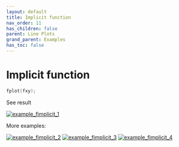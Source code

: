 ```yaml
---
layout: default
title: Implicit function
nav_order: 11
has_children: false
parent: Line Plots
grand_parent: Examples
has_toc: false
---
```

# Implicit function

```cpp
fplot(fxy);
```


See result
    
[![example_fimplicit_1](https://github.com/alandefreitas/matplotplusplus/blob/master/docs/examples/line_plot/fimplicit/fimplicit_1.svg)](https://github.com/alandefreitas/matplotplusplus/blob/master/examples/line_plot/fimplicit/fimplicit_1.cpp)

More examples:
    
[![example_fimplicit_2](https://github.com/alandefreitas/matplotplusplus/blob/master/docs/examples/line_plot/fimplicit/fimplicit_2_thumb.png)](https://github.com/alandefreitas/matplotplusplus/blob/master/examples/line_plot/fimplicit/fimplicit_2.cpp)  [![example_fimplicit_3](https://github.com/alandefreitas/matplotplusplus/blob/master/docs/examples/line_plot/fimplicit/fimplicit_3_thumb.png)](https://github.com/alandefreitas/matplotplusplus/blob/master/examples/line_plot/fimplicit/fimplicit_3.cpp)  [![example_fimplicit_4](https://github.com/alandefreitas/matplotplusplus/blob/master/docs/examples/line_plot/fimplicit/fimplicit_4_thumb.png)](https://github.com/alandefreitas/matplotplusplus/blob/master/examples/line_plot/fimplicit/fimplicit_4.cpp)
  





<!-- Generated with mdsplit: https://github.com/alandefreitas/mdsplit -->
